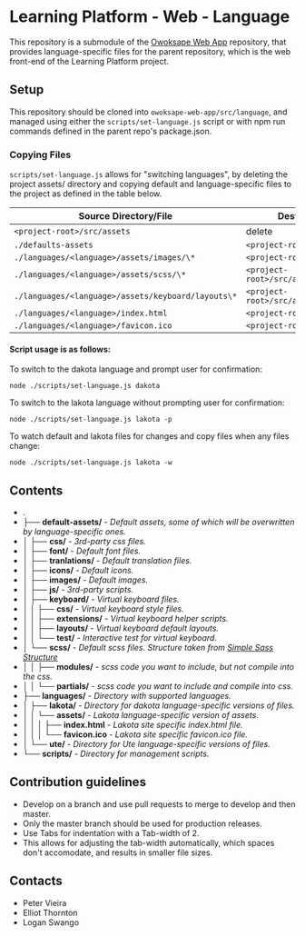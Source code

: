 # Learning Platform - Web - Language

This repository is a submodule of the [Owoksape Web App](https://bitbucket.org/owoksapedevelopers/owoksape-web-app) repository, that provides language-specific files for the parent repository, which is the web front-end of the Learning Platform project.

## Setup
This repository should be cloned into `owoksape-web-app/src/language`, and managed using either the `scripts/set-language.js` script or with npm run commands defined in the parent repo's package.json.

### Copying Files
`scripts/set-language.js` allows for "switching languages", by deleting the project assets/ directory and copying default and language-specific files to the project as defined in the table below.

| Source Directory/File | Destination Directory |
| ----------------------- | ------------------------ |
| `<project-root>/src/assets` | delete |
| `./defaults-assets` | `<project-root>/src/assets` |
| `./languages/<language>/assets/images/\*` | `<project-root>/src/assets/images/` |
| `./languages/<language>/assets/scss/\*` | `<project-root>/src/assets/scss/modules/` |
| `./languages/<language>/assets/keyboard/layouts\*` | `<project-root>/src/assets/keyboard/layouts/` |
| `./languages/<language>/index.html` | `<project-root>/src/` |
| `./languages/<language>/favicon.ico` | `<project-root>/src/` |

#### Script usage is as follows:
To switch to the dakota language and prompt user for confirmation:

`node ./scripts/set-language.js dakota `

To switch to the lakota language without prompting user for confirmation:

`node ./scripts/set-language.js lakota -p`

To watch default and lakota files for changes and copy files when any files change:

`node ./scripts/set-language.js lakota -w`

## Contents

- .
- ├── **default-assets/** - *Default assets, some of which will be overwritten by language-specific ones.*
- │   ├── **css/** - *3rd-party css files.*
- │   ├── **font/** - *Default font files.*
- │   ├── **tranlations/** - *Default translation files.*
- │   ├── **icons/** - *Default icons.*
- │   ├── **images/** - *Default images.*
- │   ├── **js/** - *3rd-party scripts.*
- │   ├── **keyboard/** - *Virtual keyboard files.*
- │   │   ├── **css/** - *Virtual keyboard style files.*
- │   │   ├── **extensions/** - *Virtual keyboard helper scripts.*
- │   │   ├── **layouts/** - *Virtual keyboard default layouts.*
- │   │   └── **test/** - *Interactive test for virtual keyboard.*
- │   └── **scss/** - *Default scss files. Structure taken from [Simple Sass Structure](https://thesassway.com/how-to-structure-a-sass-project/)*
- │   │   ├── **modules/** - *scss code you want to include, but not compile into the css.*
- │   │   └── **partials/** - *scss code you want to include and compile into css.*
- ├── **languages/** - *Directory with supported languages.*
- │   ├── **lakota/** - *Directory for dakota language-specific versions of files.*
- │   │   └── **assets/** - *Lakota language-specific version of assets.*
- │   │   │    ├── **index.html** - *Lakota site specific index.html file.*
- │   │   │    └── **favicon.ico** - *Lakota site specific favicon.ico file.*
- │   └── **ute/** - *Directory for Ute language-specific versions of files.*
- └── **scripts/** - *Directory for management scripts.*

## Contribution guidelines

- Develop on a branch and use pull requests to merge to develop and then master.
- Only the master branch should be used for production releases.
- Use Tabs for indentation with a Tab-width of 2.
- This allows for adjusting the tab-width automatically, which spaces don't accomodate, and results in smaller file sizes.

## Contacts
- Peter Vieira
- Elliot Thornton
- Logan Swango
